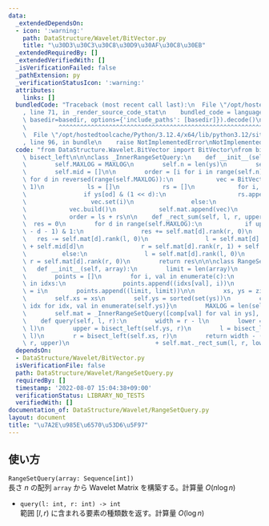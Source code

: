 ```yaml
---
data:
  _extendedDependsOn:
  - icon: ':warning:'
    path: DataStructure/Wavelet/BitVector.py
    title: "\u30D3\u30C3\u30C8\u30D9\u30AF\u30C8\u30EB"
  _extendedRequiredBy: []
  _extendedVerifiedWith: []
  _isVerificationFailed: false
  _pathExtension: py
  _verificationStatusIcon: ':warning:'
  attributes:
    links: []
  bundledCode: "Traceback (most recent call last):\n  File \"/opt/hostedtoolcache/Python/3.12.4/x64/lib/python3.12/site-packages/onlinejudge_verify/documentation/build.py\"\
    , line 71, in _render_source_code_stat\n    bundled_code = language.bundle(stat.path,\
    \ basedir=basedir, options={'include_paths': [basedir]}).decode()\n          \
    \         ^^^^^^^^^^^^^^^^^^^^^^^^^^^^^^^^^^^^^^^^^^^^^^^^^^^^^^^^^^^^^^^^^^^^^^^^^^^^^^^^^\n\
    \  File \"/opt/hostedtoolcache/Python/3.12.4/x64/lib/python3.12/site-packages/onlinejudge_verify/languages/python.py\"\
    , line 96, in bundle\n    raise NotImplementedError\nNotImplementedError\n"
  code: "from DataStructure.Wavelet.BitVector import BitVector\nfrom bisect import\
    \ bisect_left\n\n\nclass _InnerRangeSetQuery:\n    def __init__(self, ys, MAXLOG=32):\n\
    \        self.MAXLOG = MAXLOG\n        self.n = len(ys)\n        self.mat = []\n\
    \        self.mid = []\n\n        order = [i for i in range(self.n)]\n       \
    \ for d in reversed(range(self.MAXLOG)):\n            vec = BitVector(self.n +\
    \ 1)\n            ls = []\n            rs = []\n            for i, od in enumerate(order):\n\
    \                if ys[od] & (1 << d):\n                    rs.append(od)\n  \
    \                  vec.set(i)\n                else:\n                    ls.append(od)\n\
    \            vec.build()\n            self.mat.append(vec)\n            self.mid.append(len(ls))\n\
    \            order = ls + rs\n\n    def _rect_sum(self, l, r, upper):\n      \
    \  res = 0\n        for d in range(self.MAXLOG):\n            if upper >> (self.MAXLOG\
    \ - d - 1) & 1:\n                res += self.mat[d].rank(r, 0)\n             \
    \   res -= self.mat[d].rank(l, 0)\n                l = self.mat[d].rank(l, 1)\
    \ + self.mid[d]\n                r = self.mat[d].rank(r, 1) + self.mid[d]\n  \
    \          else:\n                l = self.mat[d].rank(l, 0)\n               \
    \ r = self.mat[d].rank(r, 0)\n        return res\n\n\nclass RangeSetQuery:\n \
    \   def __init__(self, array):\n        limit = len(array)\n        idxs = {}\n\
    \        points = []\n        for i, val in enumerate(c):\n            if val\
    \ in idxs:\n                points.append((idxs[val], i))\n            idxs[val]\
    \ = i\n        points.append((limit, limit))\n\n        xs, ys = zip(*sorted(points))\n\
    \        self.xs = xs\n        self.ys = sorted(set(ys))\n        comp = {val:\
    \ idx for idx, val in enumerate(self.ys)}\n        MAXLOG = len(self.ys).bit_length()\n\
    \        self.mat = _InnerRangeSetQuery([comp[val] for val in ys], MAXLOG)\n\n\
    \    def query(self, l, r):\n        width = r - l\n        lower = bisect_left(self.ys,\
    \ l)\n        upper = bisect_left(self.ys, r)\n        l = bisect_left(self.xs,\
    \ l)\n        r = bisect_left(self.xs, r)\n        return width - (self.mat._rect_sum(l,\
    \ r, upper)\n                        + self.mat._rect_sum(l, r, lower))\n"
  dependsOn:
  - DataStructure/Wavelet/BitVector.py
  isVerificationFile: false
  path: DataStructure/Wavelet/RangeSetQuery.py
  requiredBy: []
  timestamp: '2022-08-07 15:04:38+09:00'
  verificationStatus: LIBRARY_NO_TESTS
  verifiedWith: []
documentation_of: DataStructure/Wavelet/RangeSetQuery.py
layout: document
title: "\u7A2E\u985E\u6570\u53D6\u5F97"
---
```


## 使い方
`RangeSetQuery(array: Sequence[int])`  
長さ $n$ の配列 `array` から Wavelet Matrix を構築する。計算量 $O(n \log n)$

- `query(l: int, r: int) -> int`  
範囲 $\lbrack l, r)$ に含まれる要素の種類数を返す。計算量 $O(\log n)$
